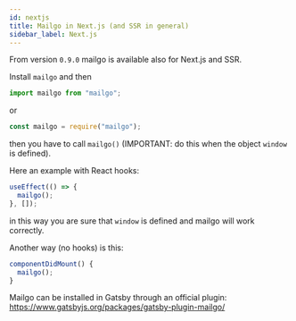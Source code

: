 ```yaml
---
id: nextjs
title: Mailgo in Next.js (and SSR in general)
sidebar_label: Next.js
---
```


From version `0.9.0` mailgo is available also for Next.js and SSR.

Install `mailgo` and then

```js
import mailgo from "mailgo";
```

or

```js
const mailgo = require("mailgo");
```

then you have to call `mailgo()` (IMPORTANT: do this when the object `window` is defined).

Here an example with React hooks:

```js
useEffect(() => {
  mailgo();
}, []);
```

in this way you are sure that `window` is defined and mailgo will work correctly.

Another way (no hooks) is this:

```js
componentDidMount() {
  mailgo();
}
```

Mailgo can be installed in Gatsby through an official plugin: https://www.gatsbyjs.org/packages/gatsby-plugin-mailgo/
